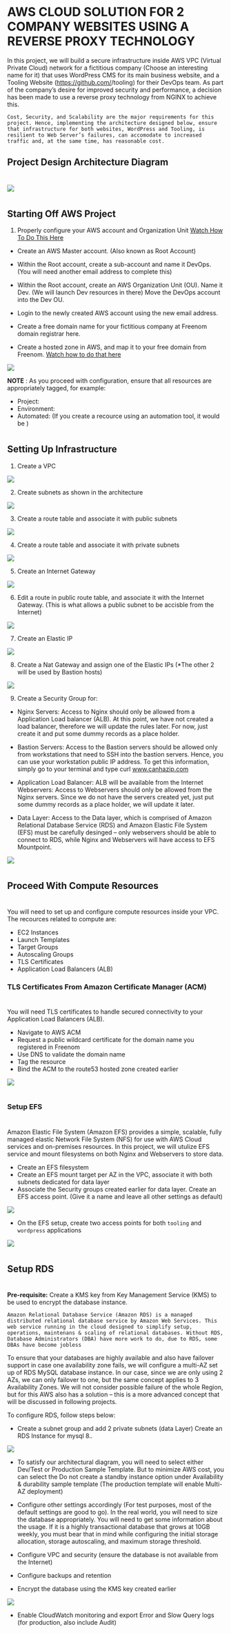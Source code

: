 # AWS CLOUD SOLUTION FOR 2 COMPANY WEBSITES USING A REVERSE PROXY TECHNOLOGY
In this project, we will build a secure infrastructure inside AWS VPC (Virtual Private Cloud) network for a fictitious company (Choose an interesting name for it) that uses WordPress CMS for its main business website, and a Tooling Website (https://github.com/<your-name>/tooling) for their DevOps team. As part of the company’s desire for improved security and performance, a decision has been made to use a reverse proxy technology from NGINX to achieve this.

`Cost, Security, and Scalability are the major requirements for this project. Hence, implementing the architecture designed below, ensure that infrastructure for both websites, WordPress and Tooling, is resilient to Web Server’s failures, can accomodate to increased traffic and, at the same time, has reasonable cost.`

## Project Design Architecture Diagram
#

![](./img/architecture.png)

#

## Starting Off AWS Project

1. Properly configure your AWS account and Organization Unit [Watch How To Do This Here](https://youtu.be/9PQYCc_20-Q)
   
- Create an AWS Master account. (Also known as Root Account)
- Within the Root account, create a sub-account and name it DevOps. (You will need another email address to complete this)
- Within the Root account, create an AWS Organization Unit (OU). Name it Dev. (We will launch Dev resources in there)
Move the DevOps account into the Dev OU.
- Login to the newly created AWS account using the new email address.
- Create a free domain name for your fictitious company at Freenom domain registrar here.

- Create a hosted zone in AWS, and map it to your free domain from Freenom. [Watch how to do that here](https://youtu.be/IjcHp94Hq8A)

![](./img/1.hosted_zone.png)

**NOTE** : As you proceed with configuration, ensure that all resources are appropriately tagged, for example:

- Project: <Give your project a name>
- Environment: <dev>
- Automated: <No> (If you create a recource using an automation tool, it would be <Yes>)
#

## Setting Up Infrastructure

1. Create a VPC

![](./img/2.vpc.png)

2. Create subnets as shown in the architecture

![](./img/3.subnets.png)

3. Create a route table and associate it with public subnets


![](./img/4.route-tables.png)

4. Create a route table and associate it with private subnets
   
![](./img/9.priv-rtb-asso-with-nat.png)

5. Create an Internet Gateway

![](./img/5.igw.png)

6. Edit a route in public route table, and associate it with the Internet Gateway. (This is what allows a public subnet to be accisble from the Internet)
   
![](./img/6.pub-routes.png)

7. Create an Elastic IP

![](./img/7.nat_eip.png)

8. Create a Nat Gateway and assign one of the Elastic IPs (*The other 2 will be used by Bastion hosts)
   
![](./img/8.natgateway.png)

9. Create a Security Group for:

- Nginx Servers: Access to Nginx should only be allowed from a Application Load balancer (ALB). At this point, we have not created a load balancer, therefore we will update the rules later. For now, just create it and put some dummy records as a place holder.
  
- Bastion Servers: Access to the Bastion servers should be allowed only from workstations that need to SSH into the bastion servers. Hence, you can use your workstation public IP address. To get this information, simply go to your terminal and type curl www.canhazip.com
  
- Application Load Balancer: ALB will be available from the Internet
Webservers: Access to Webservers should only be allowed from the Nginx servers. Since we do not have the servers created yet, just put some dummy records as a place holder, we will update it later.

- Data Layer: Access to the Data layer, which is comprised of Amazon Relational Database Service (RDS) and Amazon Elastic File System (EFS) must be carefully desinged – only webservers should be able to connect to RDS, while Nginx and Webservers will have access to EFS Mountpoint.

![](./img/10.security-groups.png)
#

## Proceed With Compute Resources
#

You will need to set up and configure compute resources inside your VPC. The recources related to compute are:

- EC2 Instances
- Launch Templates
- Target Groups
- Autoscaling Groups
- TLS Certificates
- Application Load Balancers (ALB)
  
### TLS Certificates From Amazon Certificate Manager (ACM)
#

You will need TLS certificates to handle secured connectivity to your Application Load Balancers (ALB).

- Navigate to AWS ACM
- Request a public wildcard certificate for the domain name you registered in Freenom
- Use DNS to validate the domain name
- Tag the resource
- Bind the ACM to the route53 hosted zone created earlier

![](./img/11.certificates.png)
#

### Setup EFS
#
Amazon Elastic File System (Amazon EFS) provides a simple, scalable, fully managed elastic Network File System (NFS) for use with AWS Cloud services and on-premises resources. In this project, we will utulize EFS service and mount filesystems on both Nginx and Webservers to store data.

- Create an EFS filesystem
- Create an EFS mount target per AZ in the VPC, associate it with both subnets dedicated for data layer
- Associate the Security groups created earlier for data layer.
Create an EFS access point. (Give it a name and leave all other settings as default)

![](./img/12.nfs.png)

- On the EFS setup, create two access points for both `tooling` and `wordpress` applications
  
![](./img/13.access-points.png)
#

## Setup RDS
#

**Pre-requisite:** Create a KMS key from Key Management Service (KMS) to be used to encrypt the database instance.

`Amazon Relational Database Service (Amazon RDS) is a managed distributed relational database service by Amazon Web Services. This web service running in the cloud designed to simplify setup, operations, maintenans & scaling of relational databases. Without RDS, Database Administrators (DBA) have more work to do, due to RDS, some DBAs have become jobless`

To ensure that your databases are highly available and also have failover support in case one availability zone fails, we will configure a multi-AZ set up of RDS MySQL database instance. In our case, since we are only using 2 AZs, we can only failover to one, but the same concept applies to 3 Availability Zones. We will not consider possible failure of the whole Region, but for this AWS also has a solution – this is a more advanced concept that will be discussed in following projects.

To configure RDS, follow steps below:

- Create a subnet group and add 2 private subnets (data Layer)
Create an RDS Instance for mysql 8.*.*

![](./img/15.subnet-group.png)

- To satisfy our architectural diagram, you will need to select either Dev/Test or Production Sample Template. But to minimize AWS cost, you can select the Do not create a standby instance option under Availability & durability sample template (The production template will enable Multi-AZ deployment)

- Configure other settings accordingly (For test purposes, most of the default settings are good to go). In the real world, you will need to size the database appropriately. You will need to get some information about the usage. If it is a highly transactional database that grows at 10GB weekly, you must bear that in mind while configuring the initial storage allocation, storage autoscaling, and maximum storage threshold.

- Configure VPC and security (ensure the database is not available from the Internet)
- Configure backups and retention
- Encrypt the database using the KMS key created earlier

![](./img/14.kms.png)

- Enable CloudWatch monitoring and export Error and Slow Query logs (for production, also include Audit)
  #

